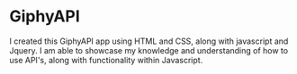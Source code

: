 # GiphyAPI

 I created this GiphyAPI app using HTML and CSS, along with javascript and Jquery. I am able to showcase my knowledge and understanding of how to use API's, along with functionality within Javascript. 
 